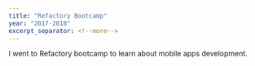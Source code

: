 ```yaml
---
title: "Refactory Bootcamp"
year: "2017-2018"
excerpt_separator: <!--more-->
---
```

I went to Refactory bootcamp to learn about mobile apps development.